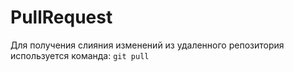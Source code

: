 # PullRequest

Для получения слияния изменений из удаленного репозитория используется команда:
`git pull`